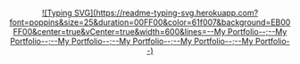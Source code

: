 <div align="center"> 
  
[![Typing SVG](https://readme-typing-svg.herokuapp.com?font=poppins&size=25&duration=00FF00&color=61f007&background=EB00FF00&center=true&vCenter=true&width=600&lines=--My Portfolio--;--My Portfolio--;--My Portfolio--;--My Portfolio--;--My Portfolio--;--My Portfolio--)](https://git.io/typing-svg)
</div>
